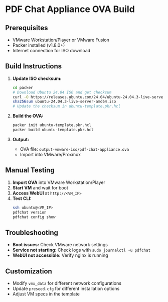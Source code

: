 # PDF Chat Appliance OVA Build

## Prerequisites

- VMware Workstation/Player or VMware Fusion
- Packer installed (v1.8.0+)
- Internet connection for ISO download

## Build Instructions

1. **Update ISO checksum:**
   ```bash
   cd packer
   # Download Ubuntu 24.04 ISO and get checksum
   curl -O https://releases.ubuntu.com/24.04/ubuntu-24.04.3-live-server-amd64.iso
   sha256sum ubuntu-24.04.3-live-server-amd64.iso
   # Update the checksum in ubuntu-template.pkr.hcl
   ```

2. **Build the OVA:**
   ```bash
   packer init ubuntu-template.pkr.hcl
   packer build ubuntu-template.pkr.hcl
   ```

3. **Output:**
   - OVA file: `output-vmware-iso/pdf-chat-appliance.ova`
   - Import into VMware/Proxmox

## Manual Testing

1. **Import OVA** into VMware Workstation/Player
2. **Start VM** and wait for boot
3. **Access WebUI** at `http://<VM_IP>`
4. **Test CLI:**
   ```bash
   ssh ubuntu@<VM_IP>
   pdfchat version
   pdfchat config show
   ```

## Troubleshooting

- **Boot issues:** Check VMware network settings
- **Service not starting:** Check logs with `sudo journalctl -u pdfchat`
- **WebUI not accessible:** Verify nginx is running

## Customization

- Modify `vmx_data` for different network configurations
- Update `preseed.cfg` for different installation options
- Adjust VM specs in the template 